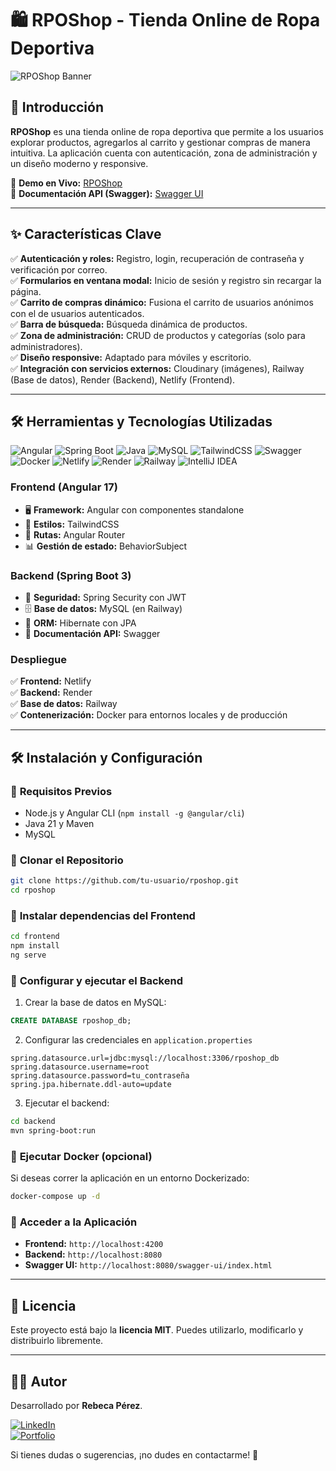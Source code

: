 # 🛍️ RPOShop - Tienda Online de Ropa Deportiva  

![RPOShop Banner](https://res.cloudinary.com/dl7on9tjj/image/upload/v1739382135/Captura_de_pantalla_364_wmfniy.png)

## 🚀 Introducción  
**RPOShop** es una tienda online de ropa deportiva que permite a los usuarios explorar productos, agregarlos al carrito y gestionar compras de manera intuitiva. La aplicación cuenta con autenticación, zona de administración y un diseño moderno y responsive.  

🔗 **Demo en Vivo:** [RPOShop](https://rposhop.netlify.app/)  
🔗 **Documentación API (Swagger):** [Swagger UI](https://rposhop-backend-latest.onrender.com/swagger-ui/index.html)  

---

## ✨ Características Clave  
✅ **Autenticación y roles:** Registro, login, recuperación de contraseña y verificación por correo.  
✅ **Formularios en ventana modal:** Inicio de sesión y registro sin recargar la página.  
✅ **Carrito de compras dinámico:** Fusiona el carrito de usuarios anónimos con el de usuarios autenticados.  
✅ **Barra de búsqueda:** Búsqueda dinámica de productos.  
✅ **Zona de administración:** CRUD de productos y categorías (solo para administradores).  
✅ **Diseño responsive:** Adaptado para móviles y escritorio.  
✅ **Integración con servicios externos:** Cloudinary (imágenes), Railway (Base de datos), Render (Backend), Netlify (Frontend).  

---

## 🛠 Herramientas y Tecnologías Utilizadas  
![Angular](https://img.shields.io/badge/Angular-DD0031?style=flat&logo=angular&logoColor=white) ![Spring Boot](https://img.shields.io/badge/Spring%20Boot-6DB33F?style=flat&logo=spring-boot&logoColor=white) ![Java](https://img.shields.io/badge/Java-ED8B00?style=flat&logo=openjdk&logoColor=white) ![MySQL](https://img.shields.io/badge/MySQL-4479A1?style=flat&logo=mysql&logoColor=white) ![TailwindCSS](https://img.shields.io/badge/TailwindCSS-38B2AC?style=flat&logo=tailwind-css&logoColor=white) ![Swagger](https://img.shields.io/badge/Swagger-85EA2D?style=flat&logo=swagger&logoColor=black) <br> ![Docker](https://img.shields.io/badge/Docker-2496ED?style=flat&logo=docker&logoColor=white) ![Netlify](https://img.shields.io/badge/Netlify-00C7B7?style=flat&logo=netlify&logoColor=white) ![Render](https://img.shields.io/badge/Render-00979D?style=flat&logo=render&logoColor=white) ![Railway](https://img.shields.io/badge/Railway-121212?style=flat&logo=railway&logoColor=white) ![IntelliJ IDEA](https://img.shields.io/badge/IntelliJ%20IDEA-000000?style=flat&logo=intellij-idea&logoColor=white)


### **Frontend (Angular 17)**  
- 🖥 **Framework:** Angular con componentes standalone  
- 🎨 **Estilos:** TailwindCSS  
- 🔀 **Rutas:** Angular Router  
- 📊 **Gestión de estado:** BehaviorSubject  

### **Backend (Spring Boot 3)**  
- 🔐 **Seguridad:** Spring Security con JWT  
- 🗄 **Base de datos:** MySQL (en Railway)  
- 📜 **ORM:** Hibernate con JPA  
- 📖 **Documentación API:** Swagger  

### **Despliegue**  
✅ **Frontend:** Netlify  
✅ **Backend:** Render  
✅ **Base de datos:** Railway  
✅ **Contenerización:** Docker para entornos locales y de producción  

---

## 🛠 Instalación y Configuración  

### 🔹 **Requisitos Previos**  
- Node.js y Angular CLI (`npm install -g @angular/cli`)  
- Java 21 y Maven  
- MySQL  

### 🔹 **Clonar el Repositorio**  
```sh
git clone https://github.com/tu-usuario/rposhop.git
cd rposhop
```

### 🔹 **Instalar dependencias del Frontend**  
```sh
cd frontend
npm install
ng serve
```

### 🔹 **Configurar y ejecutar el Backend**  
1. Crear la base de datos en MySQL:  
```sql
CREATE DATABASE rposhop_db;
```
2. Configurar las credenciales en `application.properties`  
```properties
spring.datasource.url=jdbc:mysql://localhost:3306/rposhop_db
spring.datasource.username=root
spring.datasource.password=tu_contraseña
spring.jpa.hibernate.ddl-auto=update
```
3. Ejecutar el backend:  
```sh
cd backend
mvn spring-boot:run
```

### 🔹 **Ejecutar Docker (opcional)**  
Si deseas correr la aplicación en un entorno Dockerizado:  
```sh
docker-compose up -d
```

### 🔹 **Acceder a la Aplicación**  
- **Frontend:** `http://localhost:4200`  
- **Backend:** `http://localhost:8080`  
- **Swagger UI:** `http://localhost:8080/swagger-ui/index.html`  

---

## 📄 Licencia  
Este proyecto está bajo la **licencia MIT**. Puedes utilizarlo, modificarlo y distribuirlo libremente.  

---

## 🧑‍💻 Autor  
Desarrollado por **Rebeca Pérez**.  

[![LinkedIn](https://img.shields.io/badge/LinkedIn-Profile-blue?style=flat&logo=linkedin)](https://www.linkedin.com/in/rebecaperez)  
[![Portfolio](https://img.shields.io/badge/Portfolio-Web-orange?style=flat&logo=google-chrome)](https://rebecaperezportfolio.com)  

Si tienes dudas o sugerencias, ¡no dudes en contactarme! 🚀
